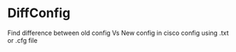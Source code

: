 # DiffConfig
Find difference between old config Vs New config in cisco config using .txt or .cfg file
